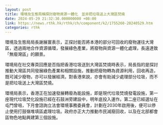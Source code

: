 ```yaml
---
layout: post
title: 環境及生態局稱探討廢物資源一體化　並非把垃圾送上大灣區焚燒
date: 2024-05-29 21:32:30.000000000 +08:00
link: https://news.rthk.hk/rthk/ch/component/k2/1755260-20240529.htm
categories: rthk
---
```


環境及生態局局長謝展寰表示，正探討能否將本港的部分可回收的廢物運往大灣區，透過兩地合作資源循環，發展綠色產業，將廢物與資源一體化處理，長遠達致「無廢灣區」的願景。

環境局在社交專頁回應是否指把香港垃圾送到大灣區焚燒時表示，局長指的是探討推動大灣區共同發展綠色產業和相關設施，推動把廢物轉為資源利用，回收再造，既可減少廢物，亦可以發展經濟。對香港來說，亦會有助減少處理部分垃圾，而不是把垃圾送上大灣區焚燒。

環境局表示，香港正在加速發展轉廢為能設施，即是現代垃圾焚燒發電設施，第一座現代垃圾焚化設施已經在石鼓洲旁建設中，明年底投入運作。第二座已經選址在屯門曾咀，下月會諮詢立法會環境事務委員會，計劃在2030年啟用後，便可以停止使用打鼓嶺堆填區處理垃圾。政府亦正大力推動市民減廢回收，以及在北部都會區物色地點興建第三個設施。
